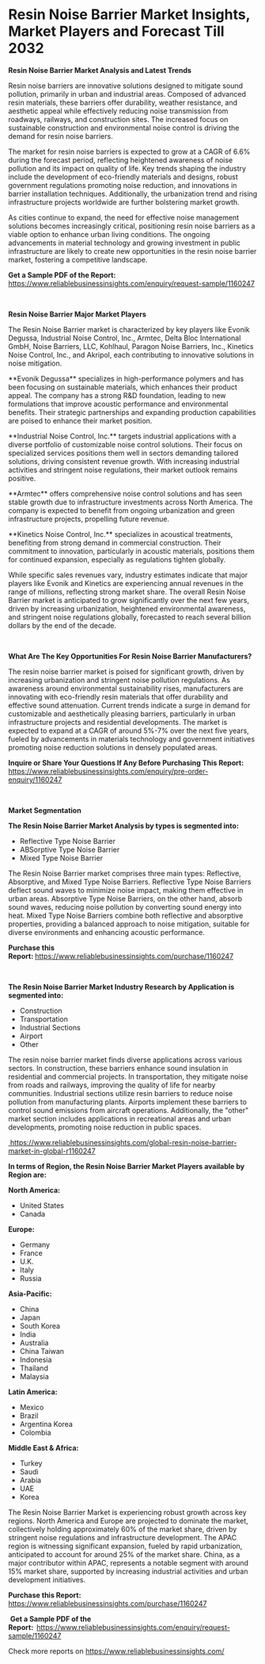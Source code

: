 <p><h1>Resin Noise Barrier Market Insights, Market Players and Forecast Till 2032</h1></p><p><strong>Resin Noise Barrier Market Analysis and Latest Trends</strong></p>
<p><p>Resin noise barriers are innovative solutions designed to mitigate sound pollution, primarily in urban and industrial areas. Composed of advanced resin materials, these barriers offer durability, weather resistance, and aesthetic appeal while effectively reducing noise transmission from roadways, railways, and construction sites. The increased focus on sustainable construction and environmental noise control is driving the demand for resin noise barriers.</p><p>The market for resin noise barriers is expected to grow at a CAGR of 6.6% during the forecast period, reflecting heightened awareness of noise pollution and its impact on quality of life. Key trends shaping the industry include the development of eco-friendly materials and designs, robust government regulations promoting noise reduction, and innovations in barrier installation techniques. Additionally, the urbanization trend and rising infrastructure projects worldwide are further bolstering market growth.</p><p>As cities continue to expand, the need for effective noise management solutions becomes increasingly critical, positioning resin noise barriers as a viable option to enhance urban living conditions. The ongoing advancements in material technology and growing investment in public infrastructure are likely to create new opportunities in the resin noise barrier market, fostering a competitive landscape.</p></p>
<p><strong>Get a Sample PDF of the Report:&nbsp;</strong> <a href="https://www.reliablebusinessinsights.com/enquiry/request-sample/1160247?utm_campaign=3084&utm_medium=2&utm_source=Github&utm_content=ia&utm_term=22032025&utm_id=resin-noise-barrier">https://www.reliablebusinessinsights.com/enquiry/request-sample/1160247</a></p>
<p>&nbsp;</p>
<p><strong>Resin Noise Barrier Major Market Players</strong></p>
<p><p>The Resin Noise Barrier market is characterized by key players like Evonik Degussa, Industrial Noise Control, Inc., Armtec, Delta Bloc International GmbH, Noise Barriers, LLC, Kohlhaul, Paragon Noise Barriers, Inc., Kinetics Noise Control, Inc., and Akripol, each contributing to innovative solutions in noise mitigation.</p><p>**Evonik Degussa** specializes in high-performance polymers and has been focusing on sustainable materials, which enhances their product appeal. The company has a strong R&D foundation, leading to new formulations that improve acoustic performance and environmental benefits. Their strategic partnerships and expanding production capabilities are poised to enhance their market position.</p><p>**Industrial Noise Control, Inc.** targets industrial applications with a diverse portfolio of customizable noise control solutions. Their focus on specialized services positions them well in sectors demanding tailored solutions, driving consistent revenue growth. With increasing industrial activities and stringent noise regulations, their market outlook remains positive.</p><p>**Armtec** offers comprehensive noise control solutions and has seen stable growth due to infrastructure investments across North America. The company is expected to benefit from ongoing urbanization and green infrastructure projects, propelling future revenue.</p><p>**Kinetics Noise Control, Inc.** specializes in acoustical treatments, benefiting from strong demand in commercial construction. Their commitment to innovation, particularly in acoustic materials, positions them for continued expansion, especially as regulations tighten globally.</p><p>While specific sales revenues vary, industry estimates indicate that major players like Evonik and Kinetics are experiencing annual revenues in the range of millions, reflecting strong market share. The overall Resin Noise Barrier market is anticipated to grow significantly over the next few years, driven by increasing urbanization, heightened environmental awareness, and stringent noise regulations globally, forecasted to reach several billion dollars by the end of the decade.</p></p>
<p>&nbsp;</p>
<p><strong>What Are The Key Opportunities For Resin Noise Barrier Manufacturers?</strong></p>
<p><p>The resin noise barrier market is poised for significant growth, driven by increasing urbanization and stringent noise pollution regulations. As awareness around environmental sustainability rises, manufacturers are innovating with eco-friendly resin materials that offer durability and effective sound attenuation. Current trends indicate a surge in demand for customizable and aesthetically pleasing barriers, particularly in urban infrastructure projects and residential developments. The market is expected to expand at a CAGR of around 5%-7% over the next five years, fueled by advancements in materials technology and government initiatives promoting noise reduction solutions in densely populated areas.</p></p>
<p><strong>Inquire or Share Your Questions If Any Before Purchasing This Report:</strong> <a href="https://www.reliablebusinessinsights.com/enquiry/pre-order-enquiry/1160247?utm_campaign=3084&utm_medium=2&utm_source=Github&utm_content=ia&utm_term=22032025&utm_id=resin-noise-barrier">https://www.reliablebusinessinsights.com/enquiry/pre-order-enquiry/1160247</a></p>
<p>&nbsp;</p>
<p><strong>Market Segmentation</strong></p>
<p><strong>The Resin Noise Barrier Market Analysis by types is segmented into:</strong></p>
<p><ul><li>Reflective Type Noise Barrier</li><li>ABSorptive Type Noise Barrier</li><li>Mixed Type Noise Barrier</li></ul></p>
<p><p>The Resin Noise Barrier market comprises three main types: Reflective, Absorptive, and Mixed Type Noise Barriers. Reflective Type Noise Barriers deflect sound waves to minimize noise impact, making them effective in urban areas. Absorptive Type Noise Barriers, on the other hand, absorb sound waves, reducing noise pollution by converting sound energy into heat. Mixed Type Noise Barriers combine both reflective and absorptive properties, providing a balanced approach to noise mitigation, suitable for diverse environments and enhancing acoustic performance.</p></p>
<p><strong>Purchase this Report:&nbsp;</strong><a href="https://www.reliablebusinessinsights.com/purchase/1160247?utm_campaign=3084&utm_medium=2&utm_source=Github&utm_content=ia&utm_term=22032025&utm_id=resin-noise-barrier">https://www.reliablebusinessinsights.com/purchase/1160247</a></p>
<p>&nbsp;</p>
<p><strong>The Resin Noise Barrier Market Industry Research by Application is segmented into:</strong></p>
<p><ul><li>Construction</li><li>Transportation</li><li>Industrial Sections</li><li>Airport</li><li>Other</li></ul></p>
<p><p>The resin noise barrier market finds diverse applications across various sectors. In construction, these barriers enhance sound insulation in residential and commercial projects. In transportation, they mitigate noise from roads and railways, improving the quality of life for nearby communities. Industrial sections utilize resin barriers to reduce noise pollution from manufacturing plants. Airports implement these barriers to control sound emissions from aircraft operations. Additionally, the "other" market section includes applications in recreational areas and urban developments, promoting noise reduction in public spaces.</p></p>
<p><a href="https://www.reliablebusinessinsights.com/global-resin-noise-barrier-market-in-global-r1160247?utm_campaign=3084&utm_medium=2&utm_source=Github&utm_content=ia&utm_term=22032025&utm_id=resin-noise-barrier">&nbsp;https://www.reliablebusinessinsights.com/global-resin-noise-barrier-market-in-global-r1160247</a></p>
<p><strong>In terms of Region, the Resin Noise Barrier Market Players available by Region are:</strong></p>
<p>
    <p> <strong> North America: </strong>
        <ul>
            <li>United States</li>
            <li>Canada</li>
        </ul>
        </p> 
    <p> <strong> Europe: </strong>
        <ul>
            <li>Germany</li>
            <li>France</li>
            <li>U.K.</li>
            <li>Italy</li>
            <li>Russia</li>
        </ul>
        </p> 
    <p> <strong> Asia-Pacific: </strong>
        <ul>
            <li>China</li>
            <li>Japan</li>
            <li>South Korea</li>
            <li>India</li>
            <li>Australia</li>
            <li>China Taiwan</li>
            <li>Indonesia</li>
            <li>Thailand</li>
            <li>Malaysia</li>
        </ul>
        </p> 
    <p> <strong> Latin America: </strong>
        <ul>
            <li>Mexico</li>
            <li>Brazil</li>
            <li>Argentina Korea</li>
            <li>Colombia</li>
        </ul>
        </p> 
    <p> <strong> Middle East & Africa: </strong>
        <ul>
            <li>Turkey</li>
            <li>Saudi</li>
            <li>Arabia</li>
            <li>UAE</li>
            <li>Korea</li>
        </ul>
    </p>
    </p>
<p><p>The Resin Noise Barrier Market is experiencing robust growth across key regions. North America and Europe are projected to dominate the market, collectively holding approximately 60% of the market share, driven by stringent noise regulations and infrastructure development. The APAC region is witnessing significant expansion, fueled by rapid urbanization, anticipated to account for around 25% of the market share. China, as a major contributor within APAC, represents a notable segment with around 15% market share, supported by increasing industrial activities and urban development initiatives.</p></p>
<p><strong>Purchase this Report: </strong><a href="https://www.reliablebusinessinsights.com/purchase/1160247?utm_campaign=3084&utm_medium=2&utm_source=Github&utm_content=ia&utm_term=22032025&utm_id=resin-noise-barrier">https://www.reliablebusinessinsights.com/purchase/1160247</a></p>
<p>&nbsp;<strong>Get a Sample PDF of the Report:&nbsp;&nbsp;</strong><a href="https://www.reliablebusinessinsights.com/enquiry/request-sample/1160247?utm_campaign=3084&utm_medium=2&utm_source=Github&utm_content=ia&utm_term=22032025&utm_id=resin-noise-barrier">https://www.reliablebusinessinsights.com/enquiry/request-sample/1160247</a></p>
<p><strong></strong></p>
<p>Check more reports on <a href="https://www.reliablebusinessinsights.com/?utm_campaign=3084&utm_medium=2&utm_source=Github&utm_content=ia&utm_term=22032025&utm_id=resin-noise-barrier">https://www.reliablebusinessinsights.com/</a></p>